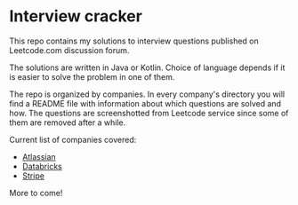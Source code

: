 # Interview cracker

This repo contains my solutions to interview questions published on Leetcode.com discussion forum. 

The solutions are written in Java or Kotlin. Choice of language depends if it is easier to solve the problem in one of them.

The repo is organized by companies. In every company's directory you will find a README file with information about which questions are solved and how. The questions are screenshotted from Leetcode service since some of them are removed after a while.

Current list of companies covered:
* [Atlassian](./src/main/java/com/piotrkafel/atlassian)
* [Databricks](./src/main/java/com/piotrkafel/databricks)
* [Stripe](./src/main/java/com/piotrkafel/stripe)

More to come!
